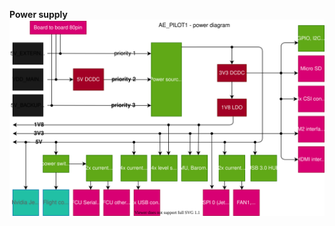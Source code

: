 **Power supply**
![aepilot1_power_distribution_diagram.svg](uploads/2126cfd7d9a4e628072a1051c9f9079a/aepilot1_power_distribution_diagram.svg)